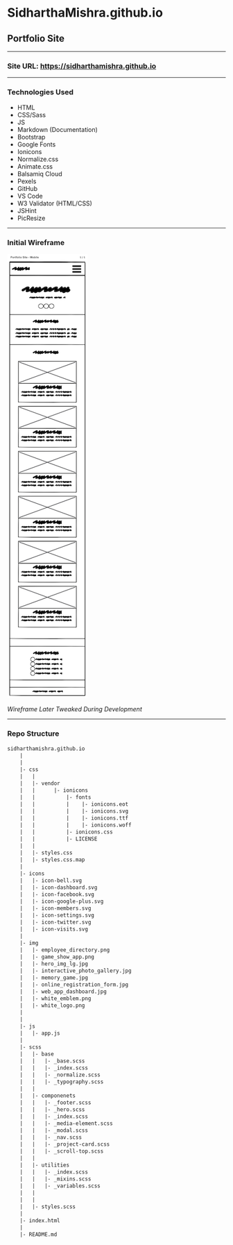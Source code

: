# SidharthaMishra.github.io

## Portfolio Site

---

### Site URL: https://sidharthamishra.github.io

---

### Technologies Used

- HTML
- CSS/Sass
- JS
- Markdown (Documentation)
- Bootstrap
- Google Fonts
- Ionicons
- Normalize.css
- Animate.css
- Balsamiq Cloud
- Pexels
- GitHub
- VS Code
- W3 Validator (HTML/CSS)
- JSHint
- PicResize

---

### Initial Wireframe

![Mobile Wireframe](./img/portfolio_site_wireframe_mobile.png)

_Wireframe Later Tweaked During Development_

---

### Repo Structure

```
sidharthamishra.github.io
    |
    |
    |- css
    |   |
    |   |- vendor
    |   |      |- ionicons
    |   |          |- fonts
    |   |          |    |- ionicons.eot
    |   |          |    |- ionicons.svg
    |   |          |    |- ionicons.ttf
    |   |          |    |- ionicons.woff
    |   |          |- ionicons.css
    |   |          |- LICENSE
    |   |
    |   |- styles.css
    |   |- styles.css.map
    |
    |- icons
    |   |- icon-bell.svg
    |   |- icon-dashboard.svg
    |   |- icon-facebook.svg
    |   |- icon-google-plus.svg
    |   |- icon-members.svg
    |   |- icon-settings.svg
    |   |- icon-twitter.svg
    |   |- icon-visits.svg
    |
    |- img
    |   |- employee_directory.png
    |   |- game_show_app.png
    |   |- hero_img_lg.jpg
    |   |- interactive_photo_gallery.jpg
    |   |- memory_game.jpg
    |   |- online_registration_form.jpg
    |   |- web_app_dashboard.jpg
    |   |- white_emblem.png
    |   |- white_logo.png
    |
    |
    |- js
    |   |- app.js
    |
    |- scss
    |   |- base
    |   |   |- _base.scss
    |   |   |- _index.scss
    |   |   |- _normalize.scss
    |   |   |- _typography.scss
    |   |
    |   |- componenets
    |   |   |- _footer.scss
    |   |   |- _hero.scss
    |   |   |- _index.scss
    |   |   |- _media-element.scss
    |   |   |- _modal.scss
    |   |   |- _nav.scss
    |   |   |- _project-card.scss
    |   |   |- _scroll-top.scss
    |   |
    |   |- utilities
    |   |   |- _index.scss
    |   |   |- _mixins.scss
    |   |   |- _variables.scss
    |   |
    |   |
    |   |- styles.scss
    |
    |- index.html
    |
    |- README.md

```
